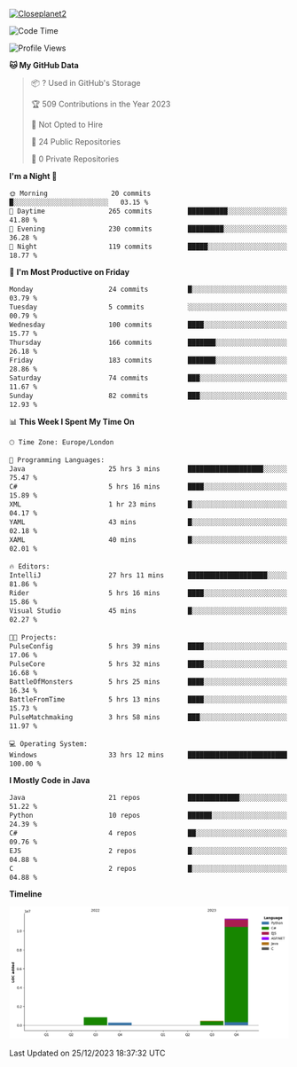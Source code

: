 [![Closeplanet2](https://github-readme-stats.vercel.app/api?username=Closeplanet2&show_icons=true&theme=tokyonight&count_private=true)]([https://github.com/Closeplanet2])

<!--START_SECTION:waka-->
![Code Time](http://img.shields.io/badge/Code%20Time-227%20hrs%2015%20mins-blue)

![Profile Views](http://img.shields.io/badge/Profile%20Views-18-blue)

**🐱 My GitHub Data** 

> 📦 ? Used in GitHub's Storage 
 > 
> 🏆 509 Contributions in the Year 2023
 > 
> 🚫 Not Opted to Hire
 > 
> 📜 24 Public Repositories 
 > 
> 🔑 0 Private Repositories 
 > 
**I'm a Night 🦉** 

```text
🌞 Morning                20 commits          █░░░░░░░░░░░░░░░░░░░░░░░░   03.15 % 
🌆 Daytime                265 commits         ██████████░░░░░░░░░░░░░░░   41.80 % 
🌃 Evening                230 commits         █████████░░░░░░░░░░░░░░░░   36.28 % 
🌙 Night                  119 commits         █████░░░░░░░░░░░░░░░░░░░░   18.77 % 
```
📅 **I'm Most Productive on Friday** 

```text
Monday                   24 commits          █░░░░░░░░░░░░░░░░░░░░░░░░   03.79 % 
Tuesday                  5 commits           ░░░░░░░░░░░░░░░░░░░░░░░░░   00.79 % 
Wednesday                100 commits         ████░░░░░░░░░░░░░░░░░░░░░   15.77 % 
Thursday                 166 commits         ███████░░░░░░░░░░░░░░░░░░   26.18 % 
Friday                   183 commits         ███████░░░░░░░░░░░░░░░░░░   28.86 % 
Saturday                 74 commits          ███░░░░░░░░░░░░░░░░░░░░░░   11.67 % 
Sunday                   82 commits          ███░░░░░░░░░░░░░░░░░░░░░░   12.93 % 
```


📊 **This Week I Spent My Time On** 

```text
🕑︎ Time Zone: Europe/London

💬 Programming Languages: 
Java                     25 hrs 3 mins       ███████████████████░░░░░░   75.47 % 
C#                       5 hrs 16 mins       ████░░░░░░░░░░░░░░░░░░░░░   15.89 % 
XML                      1 hr 23 mins        █░░░░░░░░░░░░░░░░░░░░░░░░   04.17 % 
YAML                     43 mins             █░░░░░░░░░░░░░░░░░░░░░░░░   02.18 % 
XAML                     40 mins             █░░░░░░░░░░░░░░░░░░░░░░░░   02.01 % 

🔥 Editors: 
IntelliJ                 27 hrs 11 mins      ████████████████████░░░░░   81.86 % 
Rider                    5 hrs 16 mins       ████░░░░░░░░░░░░░░░░░░░░░   15.86 % 
Visual Studio            45 mins             █░░░░░░░░░░░░░░░░░░░░░░░░   02.27 % 

🐱‍💻 Projects: 
PulseConfig              5 hrs 39 mins       ████░░░░░░░░░░░░░░░░░░░░░   17.06 % 
PulseCore                5 hrs 32 mins       ████░░░░░░░░░░░░░░░░░░░░░   16.68 % 
BattleOfMonsters         5 hrs 25 mins       ████░░░░░░░░░░░░░░░░░░░░░   16.34 % 
BattleFromTime           5 hrs 13 mins       ████░░░░░░░░░░░░░░░░░░░░░   15.73 % 
PulseMatchmaking         3 hrs 58 mins       ███░░░░░░░░░░░░░░░░░░░░░░   11.97 % 

💻 Operating System: 
Windows                  33 hrs 12 mins      █████████████████████████   100.00 % 
```

**I Mostly Code in Java** 

```text
Java                     21 repos            █████████████░░░░░░░░░░░░   51.22 % 
Python                   10 repos            ██████░░░░░░░░░░░░░░░░░░░   24.39 % 
C#                       4 repos             ██░░░░░░░░░░░░░░░░░░░░░░░   09.76 % 
EJS                      2 repos             █░░░░░░░░░░░░░░░░░░░░░░░░   04.88 % 
C                        2 repos             █░░░░░░░░░░░░░░░░░░░░░░░░   04.88 % 
```



**Timeline**

![Lines of Code chart](https://raw.githubusercontent.com/Closeplanet2/Closeplanet2/main/assets/bar_graph.png)


 Last Updated on 25/12/2023 18:37:32 UTC
<!--END_SECTION:waka-->
